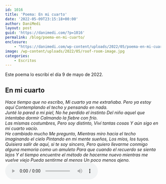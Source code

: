 ```yaml
---
id: 1016
title: 'Poema: En mi cuarto'
date: '2022-05-09T23:15:18+00:00'
author: DaniMedi
layout: post
guid: 'https://danimedi.com/?p=1016'
permalink: /blog/poema-en-mi-cuarto/
enclosure:
    - "https://danimedi.com/wp-content/uploads/2022/05/poema-en-mi-cuarto.mp3\n1654145\naudio/mpeg\n"
image: /wp-content/uploads/2022/05/roof-room-image.jpg
categories:
    - Escritos
---
```


Este poema lo escribí el día 9 de mayo de 2022.

## En mi cuarto

<em>
Hace tiempo que no escribo,  
Mi cuarto ya me extrañaba.  
Pero ya estoy aquí  
Contemplando el techo y pensando en nada.  
<br>
Junté la pared a mi piel,  
No he perdido el instinto  
Del niño aquel que intentaba dormir  
Calmando la fiebre con frío.  
<br>
Las mismas costumbres,  
Pero soy distinto,  
Viví tantas cosas  
Y aún sigo en mi cuarto vacío.  
<br>
He cambiado mucho  
Me pregunto,  
Mientras miro hacia el techo imaginando el cielo  
Pintando en mi mente sueños,  
Los míos, los tuyos.  
<br>
Quisiera salir de aquí, si te soy sincero,  
Pero quiero llevarme conmigo alguna memoria como un amuleto  
Para que cuando el recuerdo se sienta lejos  
Y el tiempo encuentre el método de hacerme nuevo mientras me vuelve viejo  
Pueda sentirme al menos  
Un poco menos ajeno.  
</em>
<br>
<audio controls>
  <source src="/assets/audios/poema-en-mi-cuarto.mp3" type="audio/mpeg">
</audio>
